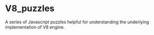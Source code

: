 # V8_puzzles

A series of Javascript puzzles helpful for understanding the underlying implementation of V8 engine.
